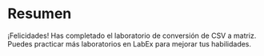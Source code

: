 # Resumen

¡Felicidades! Has completado el laboratorio de conversión de CSV a matriz. Puedes practicar más laboratorios en LabEx para mejorar tus habilidades.
